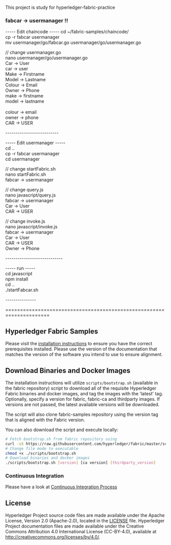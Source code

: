 This project is study for hyperledger-fabric-practice

### fabcar -> usermanager !!

----- Edit chaincode -----
cd ~/fabric-samples/chaincode/<br>
cp -r fabcar usermanager<br>
mv usermanager/go/fabcar.go usermanager/go/usermanager.go<br>

// change usermanager.go<br>
nano usermanager/go/usermanager.go<br>
Car -> User<br>
car -> user<br>
Make -> Firstname<br>
Model -> Lastname<br>
Colour -> Email<br>
Owner -> Phone<br>
make -> firstname<br>
model -> lastname<br><br>
colour -> email<br>
owner -> phone<br>
CAR -> USER<br>

--------------------------<br>


----- Edit usermanager -----<br>
cd ..<br>
cp -r fabcar usermanager<br>
cd usermanager<br>

// change startFabric.sh<br>
nano startFabric.sh<br>
fabcar -> usermanager<br>

// change query.js<br>
nano javascript/query.js<br>
fabcar -> usermanager<br>
Car -> User<br>
CAR -> USER<br>

// change invoke.js<br>
nano javascript/invoke.js<br>
fabcar -> usermanager<br>
Car -> User<br>
CAR -> USER<br>
Owner -> Phone<br>

----------------------------<br>


----- run -----<br>
cd javascript<br>
npm install<br>
cd ..<br>
./startFabcar.sh<br>

---------------<br>


=====================================================================



[//]: # (SPDX-License-Identifier: CC-BY-4.0)

## Hyperledger Fabric Samples

Please visit the [installation instructions](http://hyperledger-fabric.readthedocs.io/en/latest/install.html)
to ensure you have the correct prerequisites installed. Please use the
version of the documentation that matches the version of the software you
intend to use to ensure alignment.

## Download Binaries and Docker Images

The installation instructions will utilize `scripts/bootstrap.sh` (available in the fabric repository)
script to download all of the requisite Hyperledger Fabric binaries and docker
images, and tag the images with the 'latest' tag. Optionally,
specify a version for fabric, fabric-ca and thirdparty images. If versions
are not passed, the latest available versions will be downloaded.

The script will also clone fabric-samples repository using the version tag that
is aligned with the Fabric version.

You can also download the script and execute locally:

```bash
# Fetch bootstrap.sh from fabric repository using
curl -sS https://raw.githubusercontent.com/hyperledger/fabric/master/scripts/bootstrap.sh -o ./scripts/bootstrap.sh
# Change file mode to executable
chmod +x ./scripts/bootstrap.sh
# Download binaries and docker images
./scripts/bootstrap.sh [version] [ca version] [thirdparty_version]
```

### Continuous Integration

Please have a look at [Continuous Integration Process](docs/fabric-samples-ci.md)

## License <a name="license"></a>

Hyperledger Project source code files are made available under the Apache
License, Version 2.0 (Apache-2.0), located in the [LICENSE](LICENSE) file.
Hyperledger Project documentation files are made available under the Creative
Commons Attribution 4.0 International License (CC-BY-4.0), available at http://creativecommons.org/licenses/by/4.0/.
